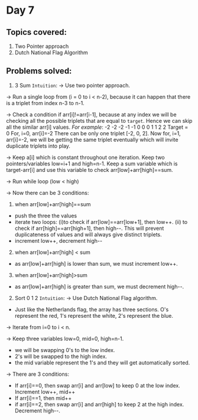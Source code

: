 # Day 7

## Topics covered:
1. Two Pointer approach
2. Dutch National Flag Algorithm

## Problems solved:
1. 3 Sum
`Intuition`: 
-> Use two pointer approach. 

-> Run a single loop from (i = 0 to i < n-2), because it can happen that there is a triplet from index n-3 to n-1.

-> Check a condition if arr[i]!=arr[i-1], because at any index we will be checking all the possible triplets that are equal to `target`. Hence we can skip all the similar arr[i] values.
*For example*:
-2 -2 -2 -1 -1 0 0 0 1 1 2 2
Target = 0
For, i=0, arr[i]=-2
There can be only one triplet [-2, 0, 2].
Now for, i=1, arr[i]=-2, we will be getting the same triplet eventually which will invite duplicate triplets into play.

-> Keep a[i] which is constant throughout one iteration. Keep two pointers/variables low=i+1 and high=n-1. Keep a sum variable which is target-arr[i] and use this variable to check arr[low]+arr[high]==sum.

-> Run while loop (low < high)

-> Now there can be 3 conditions:
1. when arr[low]+arr[high]==sum
- push the three the values
- iterate two loops: (i)to check if arr[low]==arr[low+1], then low++. (ii) to check if arr[high]==arr[high+1], then high--. This will prevent duplicateness of values and will always give distinct triplets.
- increment low++, decrement high--
2. when arr[low]+arr[high] < sum
- as arr[low]+arr[high] is lower than sum, we must increment low++.
3. when arr[low]+arr[high]>sum
- as arr[low]+arr[high] is greater than sum, we must decrement high--.

2. Sort 0 1 2
`Intuition`:
-> Use Dutch National Flag algorithm.
- Just like the Netherlands flag, the array has three sections. O's represent the red, 1's represent the white, 2's represent the blue.

-> Iterate from i=0 to i < n.

-> Keep three variables low=0, mid=0, high=n-1.
- we will be swapping 0's to the low index.
- 2's will be swapped to the high index.
- the mid variable represent the 1's and they will get automatically sorted.

-> There are 3 conditions:
- If arr[i]==0, then swap arr[i] and arr[low] to keep 0 at the low index. Increment low++, mid++
- If arr[i]==1, then mid++
- if arr[i]==2, then swap arr[i] and arr[high] to keep 2 at the high index. Decrement high--.
